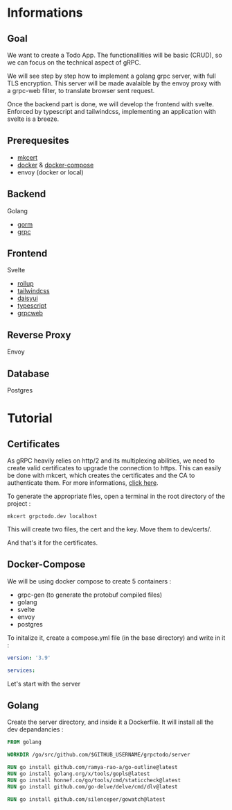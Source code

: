 # Informations

## Goal

We want to create a Todo App. The functionallities will be basic (CRUD), so we can focus on the technical aspect of gRPC.

We will see step by step how to implement a golang grpc server, with full TLS encryption. 
This server will be made avalaible by the envoy proxy with a grpc-web filter, to translate browser sent request.

Once the backend part is done, we will develop the frontend with svelte. Enforced by typescript and tailwindcss, implementing an application with svelte is a breeze.

## Prerequesites

- [mkcert](https://mkcert.org)
- [docker](https://www.docker.com/get-started/) & [docker-compose](https://docs.docker.com/compose/)
- envoy (docker or local)

## Backend

Golang
- [gorm](https://gorm.io/index.html)
- [grpc](https://grpc.io/docs/languages/go/)


## Frontend

Svelte
- [rollup](https://rollupjs.org/guide/en/)
- [tailwindcss](https://tailwindcss.com)
- [daisyui](https://daisyui.com)
- [typescript](https://www.typescriptlang.org)
- [grpcweb](https://github.com/grpc/grpc-web)

## Reverse Proxy

Envoy

## Database 

Postgres

# Tutorial

## Certificates

As gRPC heavily relies on http/2 and its multiplexing abilities, we need to create valid certificates to upgrade the connection to https. This can easily be done with mkcert, which creates the certificates and the CA to authenticate them. For more informations, [click here](https://mkcert.org).

To generate the appropriate files, open a terminal in the root directory of the project :

```console
mkcert grpctodo.dev localhost
```

This will create two files, the cert and the key. Move them to dev/certs/.

And that's it for the certificates.

## Docker-Compose

We will be using docker compose to create 5 containers : 
- grpc-gen (to generate the protobuf compiled files)
- golang
- svelte
- envoy
- postgres

To initalize it, create a compose.yml file (in the base directory) and write in it :
```yaml
version: '3.9'

services:
```

Let's start with the server

## Golang

Create the server directory, and inside it a Dockerfile. It will install all the dev depandancies :

```Dockerfile
FROM golang

WORKDIR /go/src/github.com/$GITHUB_USERNAME/grpctodo/server

RUN go install github.com/ramya-rao-a/go-outline@latest
RUN go install golang.org/x/tools/gopls@latest
RUN go install honnef.co/go/tools/cmd/staticcheck@latest
RUN go install github.com/go-delve/delve/cmd/dlv@latest

RUN go install github.com/silenceper/gowatch@latest
```



